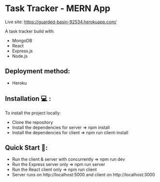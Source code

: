 # Task Tracker - MERN App

Live site: https://guarded-basin-92534.herokuapp.com/

A task tracker build with:
- MongoDB
- React
- Express.js
- Node.js

## Deployment method:

- Heroku
  
## Installation 💻 :

To install the project locally:

- Clone the repository
- Install the dependencies for server => npm install 
- Install the dependencies for client => npm run client-install

## Quick Start 🏃:

- Run the client & server with concurrently => npm run dev
- Run the Express server only => npm run server 
- Run the React client only => npm run client
- Server runs on http://localhost:5000 and client on http://localhost:3000

  
